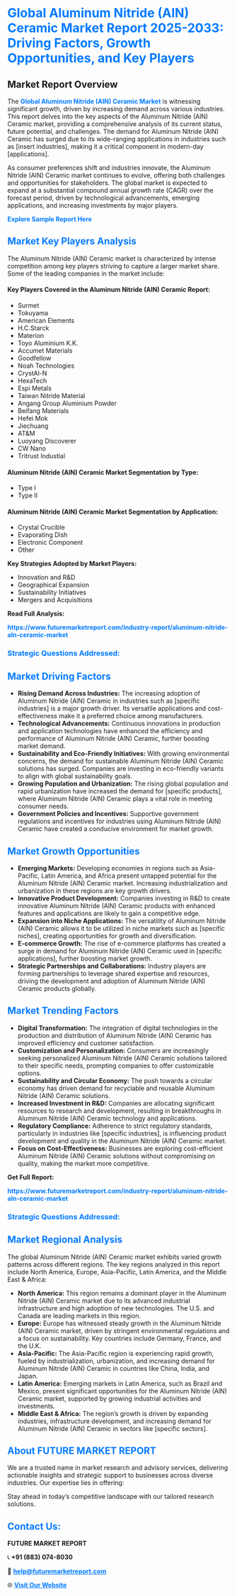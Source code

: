 <h1 style="color: #007BFF;">Global Aluminum Nitride (AlN) Ceramic Market Report 2025-2033: Driving Factors, Growth Opportunities, and Key Players</h1>

<section id="overview">
<h2>Market Report Overview</h2>
<p>The <a href="https://www.futuremarketreport.com/industry-report/aluminum-nitride-aln-ceramic-market" style="color: #007BFF; text-decoration: none;"><strong>Global Aluminum Nitride (AlN) Ceramic Market</strong></a> is witnessing significant growth, driven by increasing demand across various industries. This report delves into the key aspects of the Aluminum Nitride (AlN) Ceramic market, providing a comprehensive analysis of its current status, future potential, and challenges. The demand for Aluminum Nitride (AlN) Ceramic has surged due to its wide-ranging applications in industries such as [insert industries], making it a critical component in modern-day [applications].</p>
<p>As consumer preferences shift and industries innovate, the Aluminum Nitride (AlN) Ceramic market continues to evolve, offering both challenges and opportunities for stakeholders. The global market is expected to expand at a substantial compound annual growth rate (CAGR) over the forecast period, driven by technological advancements, emerging applications, and increasing investments by major players.</p>
</section>

<section id="overview">
<p><a href="https://www.futuremarketreport.com/request-sample/reportId=84459" style="color: #007BFF; text-decoration: none;"><strong>Explore Sample Report Here</strong></a></p>
</section>

<section id="key-players">
<h2 style="color: #007BFF;">Market Key Players Analysis</h2>
<p>The Aluminum Nitride (AlN) Ceramic market is characterized by intense competition among key players striving to capture a larger market share. Some of the leading companies in the market include:</p>
<h4>Key Players Covered in the Aluminum Nitride (AlN) Ceramic Report:</h4>
<ul><li>Surmet</li><li>Tokuyama</li><li>American Elements</li><li>H.C.Starck</li><li>Materion</li><li>Toyo Aluminium K.K.</li><li>Accumet Materials</li><li>Goodfellow</li><li>Noah Technologies</li><li>CrystAl-N</li><li>HexaTech</li><li>Espi Metals</li><li>Taiwan Nitride Material</li><li>Angang Group Aluminium Powder</li><li>Beifang Materials</li><li>Hefei Mok</li><li>Jiechuang</li><li>AT&amp;M</li><li>Luoyang Discoverer</li><li>CW Nano</li><li>Tritrust Industial</li></ul>
<h4>Aluminum Nitride (AlN) Ceramic Market Segmentation by Type:</h4>
<ul><li>Type I</li><li>Type II</li></ul>

<h4>Aluminum Nitride (AlN) Ceramic Market Segmentation by Application:</h4>
<ul><li>Crystal Crucible</li><li>Evaporating Dish</li><li>Electronic Component</li><li>Other</li></ul>
<p><strong>Key Strategies Adopted by Market Players:</strong></p>
<ul>
<li>Innovation and R&D</li>
<li>Geographical Expansion</li>
<li>Sustainability Initiatives</li>
<li>Mergers and Acquisitions</li>
</ul>
</section>

<section>
<p><strong>Read Full Analysis: </strong></p><a href="https://www.futuremarketreport.com/industry-report/aluminum-nitride-aln-ceramic-market" style="color: #007BFF; text-decoration: none;"><strong>https://www.futuremarketreport.com/industry-report/aluminum-nitride-aln-ceramic-market</strong></a>
<h3 style="color: #007BFF;">Strategic Questions Addressed:</h3>
</section>

<section id="driving-factors">
<h2 style="color: #007BFF;">Market Driving Factors</h2>
<ul>
<li><strong>Rising Demand Across Industries:</strong> The increasing adoption of Aluminum Nitride (AlN) Ceramic in industries such as [specific industries] is a major growth driver. Its versatile applications and cost-effectiveness make it a preferred choice among manufacturers.</li>
<li><strong>Technological Advancements:</strong> Continuous innovations in production and application technologies have enhanced the efficiency and performance of Aluminum Nitride (AlN) Ceramic, further boosting market demand.</li>
<li><strong>Sustainability and Eco-Friendly Initiatives:</strong> With growing environmental concerns, the demand for sustainable Aluminum Nitride (AlN) Ceramic solutions has surged. Companies are investing in eco-friendly variants to align with global sustainability goals.</li>
<li><strong>Growing Population and Urbanization:</strong> The rising global population and rapid urbanization have increased the demand for [specific products], where Aluminum Nitride (AlN) Ceramic plays a vital role in meeting consumer needs.</li>
<li><strong>Government Policies and Incentives:</strong> Supportive government regulations and incentives for industries using Aluminum Nitride (AlN) Ceramic have created a conducive environment for market growth.</li>
</ul>
</section>

<section id="growth-opportunities">
<h2 style="color: #007BFF;">Market Growth Opportunities</h2>
<ul>
<li><strong>Emerging Markets:</strong> Developing economies in regions such as Asia-Pacific, Latin America, and Africa present untapped potential for the Aluminum Nitride (AlN) Ceramic market. Increasing industrialization and urbanization in these regions are key growth drivers.</li>
<li><strong>Innovative Product Development:</strong> Companies investing in R&D to create innovative Aluminum Nitride (AlN) Ceramic products with enhanced features and applications are likely to gain a competitive edge.</li>
<li><strong>Expansion into Niche Applications:</strong> The versatility of Aluminum Nitride (AlN) Ceramic allows it to be utilized in niche markets such as [specific niches], creating opportunities for growth and diversification.</li>
<li><strong>E-commerce Growth:</strong> The rise of e-commerce platforms has created a surge in demand for Aluminum Nitride (AlN) Ceramic used in [specific applications], further boosting market growth.</li>
<li><strong>Strategic Partnerships and Collaborations:</strong> Industry players are forming partnerships to leverage shared expertise and resources, driving the development and adoption of Aluminum Nitride (AlN) Ceramic products globally.</li>
</ul>
</section>

<section id="trending-factors">
<h2 style="color: #007BFF;">Market Trending Factors</h2>
<ul>
<li><strong>Digital Transformation:</strong> The integration of digital technologies in the production and distribution of Aluminum Nitride (AlN) Ceramic has improved efficiency and customer satisfaction.</li>
<li><strong>Customization and Personalization:</strong> Consumers are increasingly seeking personalized Aluminum Nitride (AlN) Ceramic solutions tailored to their specific needs, prompting companies to offer customizable options.</li>
<li><strong>Sustainability and Circular Economy:</strong> The push towards a circular economy has driven demand for recyclable and reusable Aluminum Nitride (AlN) Ceramic solutions.</li>
<li><strong>Increased Investment in R&D:</strong> Companies are allocating significant resources to research and development, resulting in breakthroughs in Aluminum Nitride (AlN) Ceramic technology and applications.</li>
<li><strong>Regulatory Compliance:</strong> Adherence to strict regulatory standards, particularly in industries like [specific industries], is influencing product development and quality in the Aluminum Nitride (AlN) Ceramic market.</li>
<li><strong>Focus on Cost-Effectiveness:</strong> Businesses are exploring cost-efficient Aluminum Nitride (AlN) Ceramic solutions without compromising on quality, making the market more competitive.</li>
</ul>
</section>

<section>
<p><strong>Get Full Report: </strong></p><a href="https://www.futuremarketreport.com/industry-report/aluminum-nitride-aln-ceramic-market" style="color: #007BFF; text-decoration: none;"><strong>https://www.futuremarketreport.com/industry-report/aluminum-nitride-aln-ceramic-market</strong></a>
<h3 style="color: #007BFF;">Strategic Questions Addressed:</h3>
</section>


<section id="regional-analysis">
<h2 style="color: #007BFF;">Market Regional Analysis</h2>
<p>The global Aluminum Nitride (AlN) Ceramic market exhibits varied growth patterns across different regions. The key regions analyzed in this report include North America, Europe, Asia-Pacific, Latin America, and the Middle East & Africa:</p>
<ul>
<li><strong>North America:</strong> This region remains a dominant player in the Aluminum Nitride (AlN) Ceramic market due to its advanced industrial infrastructure and high adoption of new technologies. The U.S. and Canada are leading markets in this region.</li>
<li><strong>Europe:</strong> Europe has witnessed steady growth in the Aluminum Nitride (AlN) Ceramic market, driven by stringent environmental regulations and a focus on sustainability. Key countries include Germany, France, and the U.K.</li>
<li><strong>Asia-Pacific:</strong> The Asia-Pacific region is experiencing rapid growth, fueled by industrialization, urbanization, and increasing demand for Aluminum Nitride (AlN) Ceramic in countries like China, India, and Japan.</li>
<li><strong>Latin America:</strong> Emerging markets in Latin America, such as Brazil and Mexico, present significant opportunities for the Aluminum Nitride (AlN) Ceramic market, supported by growing industrial activities and investments.</li>
<li><strong>Middle East & Africa:</strong> The region’s growth is driven by expanding industries, infrastructure development, and increasing demand for Aluminum Nitride (AlN) Ceramic in sectors like [specific sectors].</li>
</ul>
</section>

<footer>
<h2 style="color: #007BFF;">About FUTURE MARKET REPORT</h2>
<p>We are a trusted name in market research and advisory services, delivering actionable insights and strategic support to businesses across diverse industries. Our expertise lies in offering:</p>

<p>Stay ahead in today’s competitive landscape with our tailored research solutions.</p>

<h2 style="color: #007BFF;">Contact Us:</h2>
<p><strong>FUTURE MARKET REPORT</strong></p>
<p>📞 <strong>+91 (883) 074-8030</strong></p>
<p>📧 <strong><a href="mailto:help@futuremarketreport.com" style="color: #007BFF;">help@futuremarketreport.com</a></strong></p>
<p>🌐 <strong><a href="https://www.futuremarketreport.com/" style="color: #007BFF;">Visit Our Website</a></strong></p>
</footer>